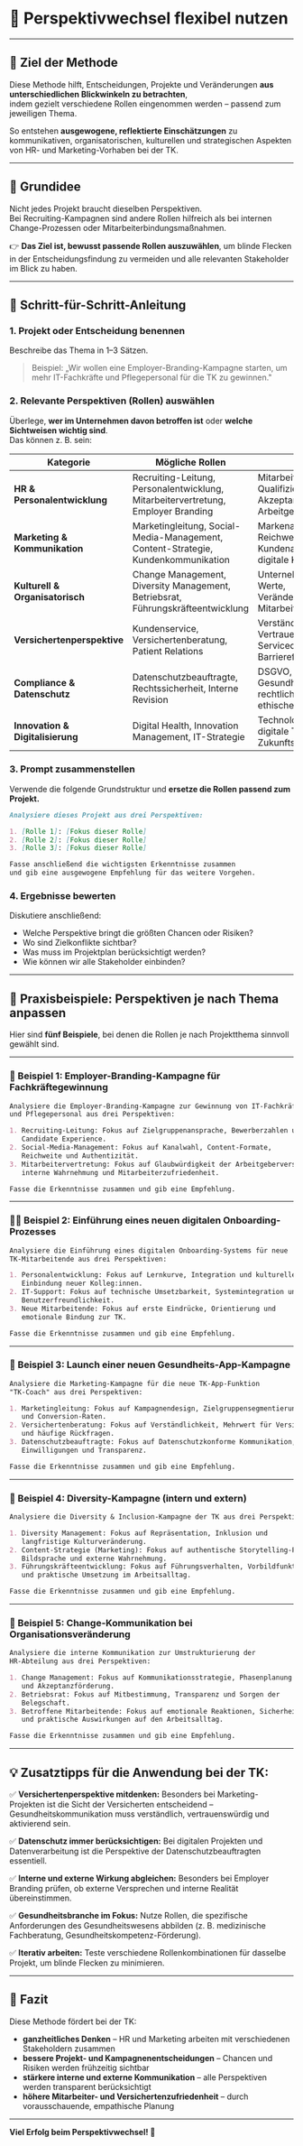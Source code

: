 # 🏥 Perspektivwechsel flexibel nutzen
---

## 🎯 Ziel der Methode

Diese Methode hilft, Entscheidungen, Projekte und Veränderungen **aus unterschiedlichen Blickwinkeln zu betrachten**,  
indem gezielt verschiedene Rollen eingenommen werden – passend zum jeweiligen Thema.  

So entstehen **ausgewogene, reflektierte Einschätzungen** zu kommunikativen, organisatorischen, kulturellen und strategischen Aspekten von HR- und Marketing-Vorhaben bei der TK.

---

## 🧭 Grundidee

Nicht jedes Projekt braucht dieselben Perspektiven.  
Bei Recruiting-Kampagnen sind andere Rollen hilfreich als bei internen Change-Prozessen oder Mitarbeiterbindungsmaßnahmen.  

👉 **Das Ziel ist, bewusst passende Rollen auszuwählen**, um blinde Flecken in der Entscheidungsfindung zu vermeiden und alle relevanten Stakeholder im Blick zu haben.

---

## 🧩 Schritt-für-Schritt-Anleitung

### 1. Projekt oder Entscheidung benennen  
Beschreibe das Thema in 1–3 Sätzen.  
> Beispiel: „Wir wollen eine Employer-Branding-Kampagne starten, um mehr IT-Fachkräfte und Pflegepersonal für die TK zu gewinnen."

### 2. Relevante Perspektiven (Rollen) auswählen  
Überlege, **wer im Unternehmen davon betroffen ist** oder **welche Sichtweisen wichtig sind**.  
Das können z. B. sein:

| Kategorie | Mögliche Rollen | Fokus |
|------------|----------------|--------|
| **HR & Personalentwicklung** | Recruiting-Leitung, Personalentwicklung, Mitarbeitervertretung, Employer Branding | Mitarbeitergewinnung, Qualifizierung, Akzeptanz, Arbeitgeberattraktivität |
| **Marketing & Kommunikation** | Marketingleitung, Social-Media-Management, Content-Strategie, Kundenkommunikation | Markenauftritt, Reichweite, Kundenansprache, digitale Kanäle |
| **Kulturell & Organisatorisch** | Change Management, Diversity Management, Betriebsrat, Führungskräfteentwicklung | Unternehmenskultur, Werte, Veränderungsakzeptanz, Mitarbeiterbindung |
| **Versichertenperspektive** | Kundenservice, Versichertenberatung, Patient Relations | Verständlichkeit, Vertrauen, Servicequalität, Barrierefreiheit |
| **Compliance & Datenschutz** | Datenschutzbeauftragte, Rechtssicherheit, Interne Revision | DSGVO, Gesundheitsdaten, rechtliche Vorgaben, ethische Standards |
| **Innovation & Digitalisierung** | Digital Health, Innovation Management, IT-Strategie | Technologie-Einsatz, digitale Transformation, Zukunftsfähigkeit |

### 3. Prompt zusammenstellen  
Verwende die folgende Grundstruktur und **ersetze die Rollen passend zum Projekt.**

```markdown
Analysiere dieses Projekt aus drei Perspektiven:

1. [Rolle 1]: [Fokus dieser Rolle]
2. [Rolle 2]: [Fokus dieser Rolle]
3. [Rolle 3]: [Fokus dieser Rolle]

Fasse anschließend die wichtigsten Erkenntnisse zusammen 
und gib eine ausgewogene Empfehlung für das weitere Vorgehen.
```

### 4. Ergebnisse bewerten

Diskutiere anschließend:

* Welche Perspektive bringt die größten Chancen oder Risiken?
* Wo sind Zielkonflikte sichtbar?
* Was muss im Projektplan berücksichtigt werden?
* Wie können wir alle Stakeholder einbinden?

---

## 🧠 Praxisbeispiele: Perspektiven je nach Thema anpassen

Hier sind **fünf Beispiele**, bei denen die Rollen je nach Projektthema sinnvoll gewählt sind.

---

### 💼 Beispiel 1: Employer-Branding-Kampagne für Fachkräftegewinnung

```markdown
Analysiere die Employer-Branding-Kampagne zur Gewinnung von IT-Fachkräften 
und Pflegepersonal aus drei Perspektiven:

1. Recruiting-Leitung: Fokus auf Zielgruppenansprache, Bewerberzahlen und 
   Candidate Experience.  
2. Social-Media-Management: Fokus auf Kanalwahl, Content-Formate, 
   Reichweite und Authentizität.  
3. Mitarbeitervertretung: Fokus auf Glaubwürdigkeit der Arbeitgeberversprechen, 
   interne Wahrnehmung und Mitarbeiterzufriedenheit.

Fasse die Erkenntnisse zusammen und gib eine Empfehlung.
```

---

### 🧑‍💻 Beispiel 2: Einführung eines neuen digitalen Onboarding-Prozesses

```markdown
Analysiere die Einführung eines digitalen Onboarding-Systems für neue 
TK-Mitarbeitende aus drei Perspektiven:

1. Personalentwicklung: Fokus auf Lernkurve, Integration und kulturelle 
   Einbindung neuer Kolleg:innen.  
2. IT-Support: Fokus auf technische Umsetzbarkeit, Systemintegration und 
   Benutzerfreundlichkeit.  
3. Neue Mitarbeitende: Fokus auf erste Eindrücke, Orientierung und 
   emotionale Bindung zur TK.

Fasse die Erkenntnisse zusammen und gib eine Empfehlung.
```

---

### 📱 Beispiel 3: Launch einer neuen Gesundheits-App-Kampagne

```markdown
Analysiere die Marketing-Kampagne für die neue TK-App-Funktion 
"TK-Coach" aus drei Perspektiven:

1. Marketingleitung: Fokus auf Kampagnendesign, Zielgruppensegmentierung 
   und Conversion-Raten.  
2. Versichertenberatung: Fokus auf Verständlichkeit, Mehrwert für Versicherte 
   und häufige Rückfragen.  
3. Datenschutzbeauftragte: Fokus auf Datenschutzkonforme Kommunikation, 
   Einwilligungen und Transparenz.

Fasse die Erkenntnisse zusammen und gib eine Empfehlung.
```

---

### 🌈 Beispiel 4: Diversity-Kampagne (intern und extern)

```markdown
Analysiere die Diversity & Inclusion-Kampagne der TK aus drei Perspektiven:

1. Diversity Management: Fokus auf Repräsentation, Inklusion und 
   langfristige Kulturveränderung.  
2. Content-Strategie (Marketing): Fokus auf authentische Storytelling-Formate, 
   Bildsprache und externe Wahrnehmung.  
3. Führungskräfteentwicklung: Fokus auf Führungsverhalten, Vorbildfunktion 
   und praktische Umsetzung im Arbeitsalltag.

Fasse die Erkenntnisse zusammen und gib eine Empfehlung.
```

---

### 🔄 Beispiel 5: Change-Kommunikation bei Organisationsveränderung

```markdown
Analysiere die interne Kommunikation zur Umstrukturierung der 
HR-Abteilung aus drei Perspektiven:

1. Change Management: Fokus auf Kommunikationsstrategie, Phasenplanung 
   und Akzeptanzförderung.  
2. Betriebsrat: Fokus auf Mitbestimmung, Transparenz und Sorgen der 
   Belegschaft.  
3. Betroffene Mitarbeitende: Fokus auf emotionale Reaktionen, Sicherheitsbedürfnis 
   und praktische Auswirkungen auf den Arbeitsalltag.

Fasse die Erkenntnisse zusammen und gib eine Empfehlung.
```

---

## 💡 **Zusatztipps für die Anwendung bei der TK:**

✅ **Versichertenperspektive mitdenken:** Besonders bei Marketing-Projekten ist die Sicht der Versicherten entscheidend – Gesundheitskommunikation muss verständlich, vertrauenswürdig und aktivierend sein.

✅ **Datenschutz immer berücksichtigen:** Bei digitalen Projekten und Datenverarbeitung ist die Perspektive der Datenschutzbeauftragten essentiell.

✅ **Interne und externe Wirkung abgleichen:** Besonders bei Employer Branding prüfen, ob externe Versprechen und interne Realität übereinstimmen.

✅ **Gesundheitsbranche im Fokus:** Nutze Rollen, die spezifische Anforderungen des Gesundheitswesens abbilden (z. B. medizinische Fachberatung, Gesundheitskompetenz-Förderung).

✅ **Iterativ arbeiten:** Teste verschiedene Rollenkombinationen für dasselbe Projekt, um blinde Flecken zu minimieren.

---

## 🧾 Fazit

Diese Methode fördert bei der TK:

* **ganzheitliches Denken** – HR und Marketing arbeiten mit verschiedenen Stakeholdern zusammen
* **bessere Projekt- und Kampagnenentscheidungen** – Chancen und Risiken werden frühzeitig sichtbar
* **stärkere interne und externe Kommunikation** – alle Perspektiven werden transparent berücksichtigt
* **höhere Mitarbeiter- und Versichertenzufriedenheit** – durch vorausschauende, empathische Planung

---

**Viel Erfolg beim Perspektivwechsel! 🚀**
